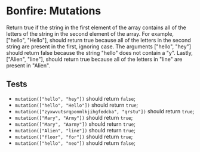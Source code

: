 # Bonfire: Mutations

Return true if the string in the first element of the array contains all of the letters of the string in the second element of the array.
For example, ["hello", "Hello"], should return true because all of the letters in the second string are present in the first, ignoring case.
The arguments ["hello", "hey"] should return false because the string "hello" does not contain a "y".
Lastly, ["Alien", "line"], should return true because all of the letters in "line" are present in "Alien".

## Tests

- `mutation(["hello", "hey"])` should return `false`;
- `mutation(["hello", "Hello"])` should return `true`;
- `mutation(["zyxwvutsrqponmlkjihgfedcba", "qrstu"])` should return `true`;
- `mutation(["Mary", "Army"])` should return `true`;
- `mutation(["Mary", "Aarmy"])` should return `true`;
- `mutation(["Alien", "line"])` should return `true`;
- `mutation(["floor", "for"])` should return `true`;
- `mutation(["hello", "neo"])` should return `false`;